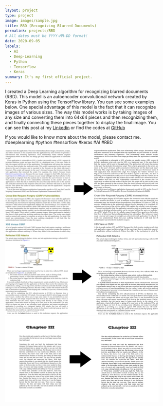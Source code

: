 ```yaml
---
layout: project
type: project
image: images/sample.jpg
title: RBD (Recognizing Blurred Documents)
permalink: projects/RBD
# All dates must be YYYY-MM-DD format!
date: 2020-09-05
labels:
  - AI
  - Deep-Learning
  - Python
  - Tensorflow
  - Keras
summary: It's my first official project.
---
```


I created a Deep Learning algorithm for recognizing blurred documents (RBD).
This model is an autoencoder convolutional network created by Keras in Python using the TensorFlow library.
You can see some examples below.
One special advantage of this model is the fact that it can recognize images of various sizes. The way this model works is by taking images of any size and converting them into 64x64 pieces and then recognizing them, and finally connecting these pieces together to display the final image.
You can see this post at my [Linkedin](https://www.linkedin.com/posts/arya-koureshi_deeplearning-python-tensorflow-activity-6707914099294003201-5eM2) or find the codes at [GitHub](https://github.com/AryaKoureshi/RBD)


If you would like to know more about the model, please contact me.
#deeplearning
#python
#tensorflow
#keras
#AI
#RBD

<div class="ui xlarge rounded images">
  <img class="ui image" src="../images/sample.jpg">
  <img class="ui image" src="../images/sample2.jpg">
  <img class="ui image" src="../images/sample3.jpg">
</div>
